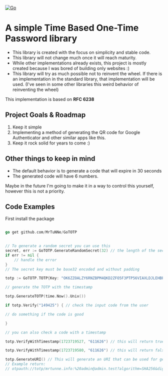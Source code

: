 [![Go](https://github.com/MrTuNNe/GoTOTP/actions/workflows/go.yml/badge.svg)](https://github.com/MrTuNNe/GoTOTP/actions/workflows/go.yml)
# A simple Time Based One-Time Password library
- This library is created with the focus on simplicity and stable code.
- This library will not change much once it will reach maturity.
- While other implementations already exists, this project is mostly created because I was bored of building only websites :) 
- This library will try as much possible not to reinvent the wheel. If there is an implementation in the standard library, that implementation will be used. (I've seen in some other libraries this weird behavior of reinventing the wheel)

This implementation is based on **RFC 6238** 

## Project Goals & Roadmap

 1. Keep it simple
 2. Implementing a method of generating the QR code for Google Authenticator and other similar apps like this.
 3.  Keep it rock solid for years to come :)

## Other things to keep in mind
- The default behavior is to generate a code that will expire in 30 seconds
- The generated code will have 6 numbers.

Maybe in the future I'm going to make it in a way to control this yourself, however this is not a priority.


## Code Examples
First install the package
```go

go get github.com/MrTuNNe/GoTOTP

  
// To generate a random secret you can use this
secret, err := GoTOTP.GenerateRandomSecret(32) // the length of the secret key
if err != nil {
	// handle the error
}
// The secret key must be base32 encoded and without padding

totp := GoTOTP.TOTP{Key: "OK6ZZOALZY6RNZBPM4QKD2ZFO5F3PTP56VIAXLDJLEHBPLJJIZNQ"}

// generate the TOTP with the timestamp

totp.GenerateTOTP(time.Now().Unix())

if totp.Verify("149425") { // check the input code from the user

// do something if the code is good

}

// you can also check a code with a timestamp

totp.VerifyWithTimestamp(1723719527, "611626") // this will return true

totp.VerifyWithTimestamp(1723719580, "611626") // this will return false

totp.GenerateURI() // This will generate an URI that can be used for generating a QR code with all the details required for the app to understand.
// Example return:
// otpauth://totp/mrtunne.info:%20admin@admin.test?algorithm=SHA256&digits=6&issuer=mrtunne.info&period=30&secret=OK6ZZOALZY6RNZBPM4QKD2ZFO5F3PTP56VIAXLDJLEHBPLJJIZNQ
```
